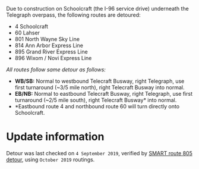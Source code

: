 Due to construction on Schoolcraft (the I-96 service drive) underneath the Telegraph overpass, the following routes are detoured:

* 4 Schoolcraft
* 60 Lahser
* 801 North Wayne Sky Line
* 814 Ann Arbor Express Line
* 895 Grand River Express Line
* 896 Wixom / Novi Express Line

*All routes follow same detour as follows:*

* **WB/SB:** Normal to westbound Telecraft Busway, right Telegraph, use first turnaround (~3/5 mile north), right Telecraft Busway into normal.
* **EB/NB:** Normal to eastbound Telecraft Busway, right Telegraph, use first turnaround (~2/5 mile south), right Telecraft Busway\* into normal.
* \*Eastbound route 4 and northbound route 60 will turn directly onto Schoolcraft.

# Update information
Detour was last checked on `4 September 2019`, verified by [SMART route 805 detour](http://www.smartbus.org/Schedules/Service-Bulletins), using `October 2019` routings.
